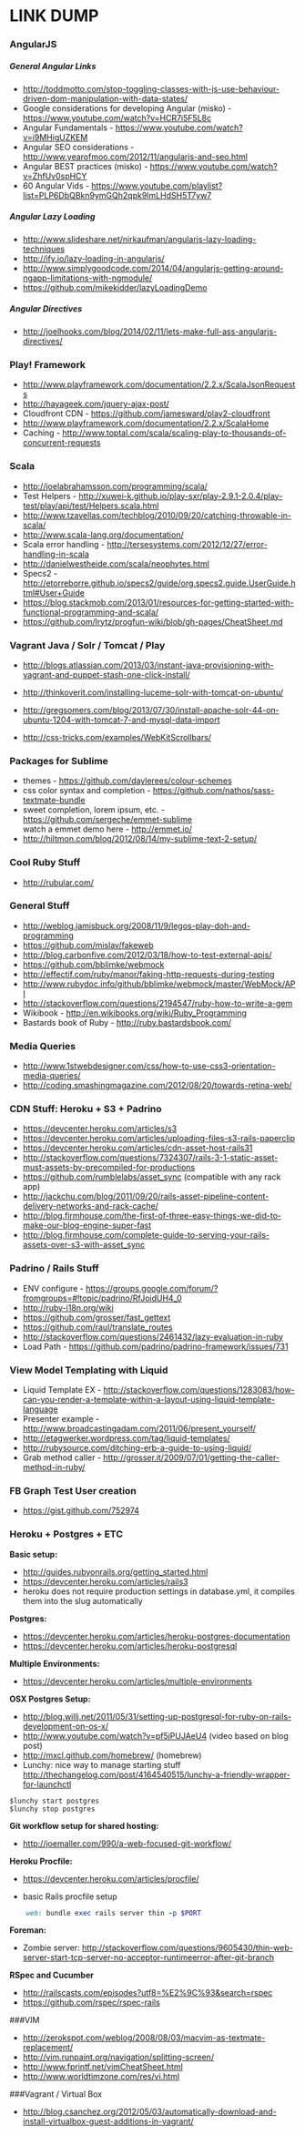 # LINK DUMP


### AngularJS

##### General Angular Links
* http://toddmotto.com/stop-toggling-classes-with-js-use-behaviour-driven-dom-manipulation-with-data-states/
* Google considerations for developing Angular (misko) - https://www.youtube.com/watch?v=HCR7i5F5L8c
* Angular Fundamentals - https://www.youtube.com/watch?v=i9MHigUZKEM
* Angular SEO considerations - http://www.yearofmoo.com/2012/11/angularjs-and-seo.html
* Angular BEST practices (misko) - https://www.youtube.com/watch?v=ZhfUv0spHCY
* 60 Angular Vids - https://www.youtube.com/playlist?list=PLP6DbQBkn9ymGQh2qpk9ImLHdSH5T7yw7

##### Angular Lazy Loading
* http://www.slideshare.net/nirkaufman/angularjs-lazy-loading-techniques
* http://ify.io/lazy-loading-in-angularjs/
* http://www.simplygoodcode.com/2014/04/angularjs-getting-around-ngapp-limitations-with-ngmodule/
* https://github.com/mikekidder/lazyLoadingDemo

##### Angular Directives
* http://joelhooks.com/blog/2014/02/11/lets-make-full-ass-angularjs-directives/



### Play! Framework
* http://www.playframework.com/documentation/2.2.x/ScalaJsonRequests
* http://hayageek.com/jquery-ajax-post/
* Cloudfront CDN - https://github.com/jamesward/play2-cloudfront
* http://www.playframework.com/documentation/2.2.x/ScalaHome
* Caching - http://www.toptal.com/scala/scaling-play-to-thousands-of-concurrent-requests


### Scala
* http://joelabrahamsson.com/programming/scala/
* Test Helpers - http://xuwei-k.github.io/play-sxr/play-2.9.1-2.0.4/play-test/play/api/test/Helpers.scala.html
* http://www.tzavellas.com/techblog/2010/09/20/catching-throwable-in-scala/
* http://www.scala-lang.org/documentation/
* Scala error handling - http://tersesystems.com/2012/12/27/error-handling-in-scala
* http://danielwestheide.com/scala/neophytes.html
* Specs2 - http://etorreborre.github.io/specs2/guide/org.specs2.guide.UserGuide.html#User+Guide
* https://blog.stackmob.com/2013/01/resources-for-getting-started-with-functional-programming-and-scala/
* https://github.com/lrytz/progfun-wiki/blob/gh-pages/CheatSheet.md



### Vagrant Java / Solr / Tomcat / Play
* http://blogs.atlassian.com/2013/03/instant-java-provisioning-with-vagrant-and-puppet-stash-one-click-install/
* http://thinkoverit.com/installing-luceme-solr-with-tomcat-on-ubuntu/
* http://gregsomers.com/blog/2013/07/30/install-apache-solr-44-on-ubuntu-1204-with-tomcat-7-and-mysql-data-import


* http://css-tricks.com/examples/WebKitScrollbars/

### Packages for Sublime
* themes - https://github.com/daylerees/colour-schemes
* css color syntax and completion - https://github.com/nathos/sass-textmate-bundle
* sweet completion, lorem ipsum, etc. - https://github.com/sergeche/emmet-sublime  
  watch a emmet demo here - http://emmet.io/
* http://hiltmon.com/blog/2012/08/14/my-sublime-text-2-setup/

### Cool Ruby Stuff
* http://rubular.com/

### General Stuff
* http://weblog.jamisbuck.org/2008/11/9/legos-play-doh-and-programming
* https://github.com/mislav/fakeweb
* http://blog.carbonfive.com/2012/03/18/how-to-test-external-apis/
* https://github.com/bblimke/webmock
* http://effectif.com/ruby/manor/faking-http-requests-during-testing
* http://www.rubydoc.info/github/bblimke/webmock/master/WebMock/API
* http://stackoverflow.com/questions/2194547/ruby-how-to-write-a-gem
* Wikibook - http://en.wikibooks.org/wiki/Ruby_Programming
* Bastards book of Ruby - http://ruby.bastardsbook.com/

### Media Queries
* http://www.1stwebdesigner.com/css/how-to-use-css3-orientation-media-queries/
* http://coding.smashingmagazine.com/2012/08/20/towards-retina-web/

### CDN Stuff: Heroku + S3 + Padrino
* https://devcenter.heroku.com/articles/s3
* https://devcenter.heroku.com/articles/uploading-files-s3-rails-paperclip
* https://devcenter.heroku.com/articles/cdn-asset-host-rails31
* http://stackoverflow.com/questions/7324307/rails-3-1-static-asset-must-assets-by-precompiled-for-productions
* https://github.com/rumblelabs/asset_sync (compatible with any rack app)
* http://jackchu.com/blog/2011/09/20/rails-asset-pipeline-content-delivery-networks-and-rack-cache/
* http://blog.firmhouse.com/the-first-of-three-easy-things-we-did-to-make-our-blog-engine-super-fast
* http://blog.firmhouse.com/complete-guide-to-serving-your-rails-assets-over-s3-with-asset_sync

### Padrino / Rails Stuff
* ENV configure - https://groups.google.com/forum/?fromgroups=#!topic/padrino/RfJoidUH4_0
* http://ruby-i18n.org/wiki
* https://github.com/grosser/fast_gettext
* https://github.com/raul/translate_routes
* http://stackoverflow.com/questions/2461432/lazy-evaluation-in-ruby
* Load Path - https://github.com/padrino/padrino-framework/issues/731

### View Model Templating with Liquid
* Liquid Template EX - http://stackoverflow.com/questions/1283083/how-can-you-render-a-template-within-a-layout-using-liquid-template-language
* Presenter example - http://www.broadcastingadam.com/2011/06/present_yourself/
* http://etagwerker.wordpress.com/tag/liquid-templates/
* http://rubysource.com/ditching-erb-a-guide-to-using-liquid/
* Grab method caller - http://grosser.it/2009/07/01/getting-the-caller-method-in-ruby/

### FB Graph Test User creation
* https://gist.github.com/752974

### Heroku + Postgres + ETC
**Basic setup:**
* http://guides.rubyonrails.org/getting_started.html
* https://devcenter.heroku.com/articles/rails3
* heroku does not require production settings in database.yml, it compiles them into the slug automatically

**Postgres:**
* https://devcenter.heroku.com/articles/heroku-postgres-documentation
* https://devcenter.heroku.com/articles/heroku-postgresql

**Multiple Environments:**
* https://devcenter.heroku.com/articles/multiple-environments

**OSX Postgres Setup:**
* http://blog.willj.net/2011/05/31/setting-up-postgresql-for-ruby-on-rails-development-on-os-x/
* http://www.youtube.com/watch?v=pf5jPUJAeU4 (video based on blog post)
* http://mxcl.github.com/homebrew/ (homebrew)
* Lunchy: nice way to manage starting stuff  
    http://thechangelog.com/post/4164540515/lunchy-a-friendly-wrapper-for-launchctl

```
$lunchy start postgres
$lunchy stop postgres
```

**Git workflow setup for shared hosting:**
* http://joemaller.com/990/a-web-focused-git-workflow/

**Heroku Procfile:**
* https://devcenter.heroku.com/articles/procfile/

* basic Rails procfile setup

```ruby
    web: bundle exec rails server thin -p $PORT
```

**Foreman:**
* Zombie server: http://stackoverflow.com/questions/9605430/thin-web-server-start-tcp-server-no-acceptor-runtimeerror-after-git-branch

**RSpec and Cucumber**
*  http://railscasts.com/episodes?utf8=%E2%9C%93&search=rspec
*  https://github.com/rspec/rspec-rails


###VIM
* http://zerokspot.com/weblog/2008/08/03/macvim-as-textmate-replacement/
* http://vim.runpaint.org/navigation/splitting-screen/
* http://www.fprintf.net/vimCheatSheet.html
* http://www.worldtimzone.com/res/vi.html

###Vagrant / Virtual Box
* http://blog.csanchez.org/2012/05/03/automatically-download-and-install-virtualbox-guest-additions-in-vagrant/
